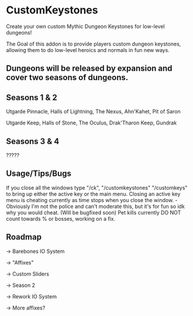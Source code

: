 # CustomKeystones
Create your own custom Mythic Dungeon Keystones for low-level dungeons!


The Goal of this addon is to provide players custom dungeon keystones, allowing them to do low-level heroics and normals in fun new ways.

Dungeons will be released by expansion and cover two seasons of dungeons.
----------------------
Seasons 1 & 2
-------------
Utgarde Pinnacle, Halls of Lightning, The Nexus, Ahn'Kahet, Pit of Saron

Utgarde Keep, Halls of Stone, The Oculus, Drak'Tharon Keep, Gundrak     


Seasons 3 & 4
-------------
?????

Usage/Tips/Bugs
------------
If you close all the windows type "/ck", "/customkeystones" "/customkeys" to bring up either the active key or the main menu.
Closing an active key menu is cheating currently as time stops when you close the window.
	-Obviously I'm not the police and can't moderate this, but it's for fun so idk why you would cheat. (Will be bugfixed soon)
Pet kills currently DO NOT count towards % or bosses, working on a fix.

Roadmap
-------------
  
  -> Barebones IO System
  
  -> "Affixes"
  
  -> Custom Sliders

  -> Season 2

  -> Rework IO System

  -> More affixes?